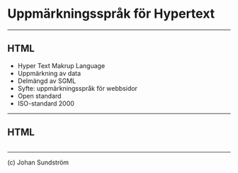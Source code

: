 # Uppmärkningsspråk för Hypertext

---

## HTML

* Hyper Text Makrup Language
* Uppmärkning av data
* Delmängd av SGML
* Syfte: uppmärkningsspråk för webbsidor
* Open standard
* ISO-standard 2000

---

## HTML

<pre><code class="language-html" data-trim><script type="text/template">
  <!DOCTYPE html>
  <html>
    <head>
      <title>ÅÄÖ-Company</title>
    </head>
    <body>
      <h1>The Riksbank...</h1>
      <p>Once upon a time...</p>
    </body>
  </html>
</script></code></pre>

---

(c) Johan Sundström